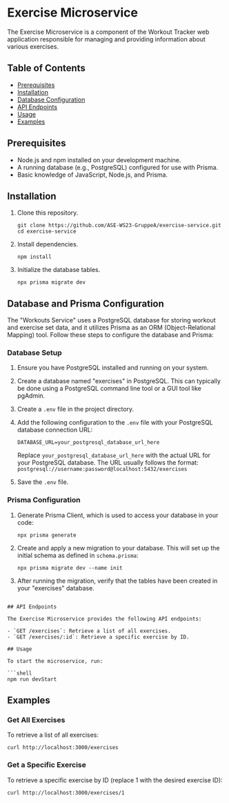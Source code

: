 # Exercise Microservice

The Exercise Microservice is a component of the Workout Tracker web application responsible for managing and providing information about various exercises.

## Table of Contents

- [Prerequisites](#prerequisites)
- [Installation](#installation)
- [Database Configuration](#database-configuration)
- [API Endpoints](#api-endpoints)
- [Usage](#usage)
- [Examples](#examples)

## Prerequisites

- Node.js and npm installed on your development machine.
- A running database (e.g., PostgreSQL) configured for use with Prisma.
- Basic knowledge of JavaScript, Node.js, and Prisma.

## Installation

1. Clone this repository.

   ```shell
   git clone https://github.com/ASE-WS23-GruppeA/exercise-service.git
   cd exercise-service
    ```
2. Install dependencies.   
    ```shell
    npm install
    ```
3. Initialize the database tables.
    ```shell
    npx prisma migrate dev
    ```

## Database and Prisma Configuration

The "Workouts Service" uses a PostgreSQL database for storing workout and exercise set data, and it utilizes Prisma as an ORM (Object-Relational Mapping) tool. Follow these steps to configure the database and Prisma:

### Database Setup

1. Ensure you have PostgreSQL installed and running on your system.

2. Create a database named "exercises" in PostgreSQL. This can typically be done using a PostgreSQL command line tool or a GUI tool like pgAdmin.

3. Create a `.env` file in the project directory.

4. Add the following configuration to the `.env` file with your PostgreSQL database connection URL:
    ```env
    DATABASE_URL=your_postgresql_database_url_here
    ```
   Replace `your_postgresql_database_url_here` with the actual URL for your PostgreSQL database. The URL usually follows the format: `postgresql://username:password@localhost:5432/exercises`

5. Save the `.env` file.

### Prisma Configuration

1. Generate Prisma Client, which is used to access your database in your code:
    ```
    npx prisma generate
    ```

2. Create and apply a new migration to your database. This will set up the initial schema as defined in `schema.prisma`:
    ```
    npx prisma migrate dev --name init
    ```

6. After running the migration, verify that the tables have been created in your "exercises" database.
```

## API Endpoints

The Exercise Microservice provides the following API endpoints:

- `GET /exercises`: Retrieve a list of all exercises.
- `GET /exercises/:id`: Retrieve a specific exercise by ID.

## Usage

To start the microservice, run:

```shell
npm run devStart
```

## Examples

### Get All Exercises

To retrieve a list of all exercises:

```shell
curl http://localhost:3000/exercises
```
### Get a Specific Exercise

To retrieve a specific exercise by ID (replace 1 with the desired exercise ID):

```shell
curl http://localhost:3000/exercises/1
```
